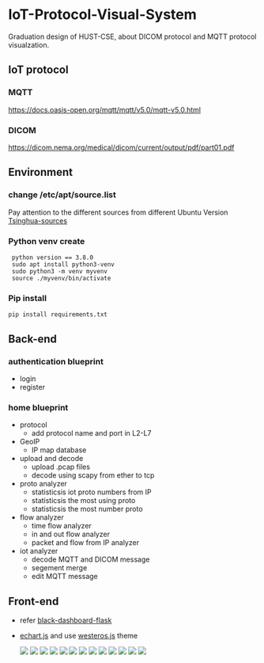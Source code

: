 # IoT-Protocol-Visual-System
Graduation design of HUST-CSE, about DICOM protocol and MQTT protocol visualzation.
## IoT protocol
### MQTT
https://docs.oasis-open.org/mqtt/mqtt/v5.0/mqtt-v5.0.html
### DICOM
https://dicom.nema.org/medical/dicom/current/output/pdf/part01.pdf
## Environment 
### change /etc/apt/source.list
Pay attention to the different sources from different Ubuntu Version  \
[Tsinghua-sources](https://mirrors.tuna.tsinghua.edu.cn/help/ubuntu/)
### Python venv create
```
 python version == 3.8.0
 sudo apt install python3-venv
 sudo python3 -m venv myvenv
 source ./myvenv/bin/activate
```
### Pip install 
```
pip install requirements.txt
```
## Back-end 
### authentication blueprint
- login
- register
### home blueprint
- protocol
    - add protocol name and port in L2-L7
- GeoIP
    - IP map database
- upload and decode
    - upload .pcap files 
    - decode using scapy from ether to tcp
- proto analyzer
    - statisticsis iot proto numbers from IP
    - statisticsis the most using proto
    - statisticsis the most number proto
- flow analyzer
    - time flow analyzer
    - in and out flow analyzer
    - packet and flow from IP analyzer
- iot analyzer
    - decode MQTT and DICOM message
    - segement merge
    - edit MQTT message
## Front-end
- refer [black-dashboard-flask](https://github.com/creativetimofficial/black-dashboard-flask)
- [echart.js](https://echarts.apache.org/en/index.html) and use [westeros.js](https://echarts.apache.org/en/theme-builder.html) theme

    ![](./pic/test1.png)
    ![](./pic/test2.png)
    ![](./pic/test3.png)
    ![](./pic/test4.png)
    ![](./pic/test5.png)
    ![](./pic/test6.png)
    ![](./pic/test7.png)
    ![](./pic/test8.png)
    ![](./pic/test9.png)
    ![](./pic/test10.png)
    ![](./pic/test11.png)
    ![](./pic/test12.png)
    ![](./pic/test14.png)